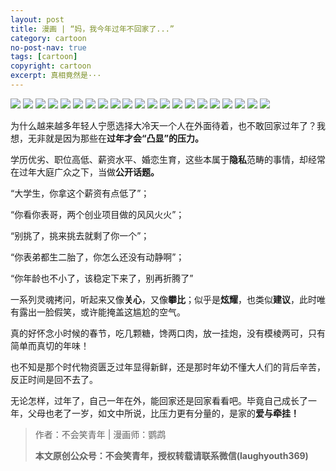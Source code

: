 ```yaml
---
layout: post
title: 漫画 | “妈，我今年过年不回家了...”
category: cartoon
no-post-nav: true
tags: [cartoon]
copyright: cartoon
excerpt: 真相竟然是···
---
```


![](http://favorites.ren/assets/images/2020/cartoon/guonian01.jpg)
![](http://favorites.ren/assets/images/2020/cartoon/guonian02.jpg)
![](http://favorites.ren/assets/images/2020/cartoon/guonian03.jpg)
![](http://favorites.ren/assets/images/2020/cartoon/guonian04.jpg)
![](http://favorites.ren/assets/images/2020/cartoon/guonian05.jpg)
![](http://favorites.ren/assets/images/2020/cartoon/guonian06.jpg)
![](http://favorites.ren/assets/images/2020/cartoon/guonian07.jpg)
![](http://favorites.ren/assets/images/2020/cartoon/guonian08.jpg)
![](http://favorites.ren/assets/images/2020/cartoon/guonian09.jpg)
![](http://favorites.ren/assets/images/2020/cartoon/guonian10.jpg)
![](http://favorites.ren/assets/images/2020/cartoon/guonian11.jpg)
![](http://favorites.ren/assets/images/2020/cartoon/guonian12.jpg)
![](http://favorites.ren/assets/images/2020/cartoon/guonian13.jpg)
![](http://favorites.ren/assets/images/2020/cartoon/guonian14.jpg)
![](http://favorites.ren/assets/images/2020/cartoon/guonian15.jpg)
![](http://favorites.ren/assets/images/2020/cartoon/guonian16.jpg)
![](http://favorites.ren/assets/images/2020/cartoon/guonian17.jpg)
![](http://favorites.ren/assets/images/2020/cartoon/guonian18.jpg)
![](http://favorites.ren/assets/images/2020/cartoon/guonian19.jpg)
![](http://favorites.ren/assets/images/2020/cartoon/guonian20.jpg)
![](http://favorites.ren/assets/images/2020/cartoon/guonian21.jpg)


为什么越来越多年轻人宁愿选择大冷天一个人在外面待着，也不敢回家过年了？我想，无非就是因为那些在**过年才会“凸显”的压力。**

学历优劣、职位高低、薪资水平、婚恋生育，这些本属于**隐私**范畴的事情，却经常在过年大庭广众之下，当做**公开话题。**

“大学生，你拿这个薪资有点低了”；

“你看你表哥，两个创业项目做的风风火火”；

“别挑了，挑来挑去就剩了你一个”；

“你表弟都生二胎了，你怎么还没有动静啊”；

“你年龄也不小了，该稳定下来了，别再折腾了”

一系列灵魂拷问，听起来又像**关心**，又像**攀比**；似乎是**炫耀**，也类似**建议**，此时唯有露出一脸假笑，或许能掩盖这尴尬的空气。

真的好怀念小时候的春节，吃几颗糖，馋两口肉，放一挂炮，没有模棱两可，只有简单而真切的年味！

也不知是那个时代物资匮乏过年显得新鲜，还是那时年幼不懂大人们的背后辛苦，反正时间是回不去了。

无论怎样，过年了，自己一年在外，能回家还是回家看看吧。毕竟自己成长了一年，父母也老了一岁，如文中所说，比压力更有分量的，是家的**爱与牵挂！**

>作者：不会笑青年 | 漫画师：鹦鹉
>
>**本文原创公众号：不会笑青年，授权转载请联系微信(laughyouth369)**